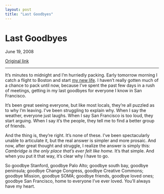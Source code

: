```yaml
---
layout: post
title: "Last Goodbyes"
---
```

Last Goodbyes
=============

June 19, 2008

[Original link](http://www.aaronsw.com/weblog/lastgoodbyes)

* * * * *

It’s minutes to midnight and I’m hurriedly packing. Early tomorrow
morning I catch a flight to Boston and start [my new
life](http://aaronsw.com/weblog/movingon). I haven’t really gotten much
of a chance to pack until now, because I’ve spent the past few days in a
rush of meetings, getting in my last goodbyes for everyone I know in San
Francisco.

It’s been great seeing everyone, but like most locals, they’re all
puzzled as to why I’m leaving. I’ve been struggling to explain why. When
I say the weather, everyone just laughs. When I say San Francisco is too
loud, they start arguing. When I say it’s the people, they tell me to
find a better group of friends.

And the thing is, they’re right. It’s none of these. I’ve been
spectacularly unable to articulate it, but the real answer is simpler
and more prosaic. And now, after great thought and struggle, I realize
the answer is simply this: *Cambridge is the only place that’s ever felt
like home.* It’s that simple. And when you put it that way, it’s clear
why I have to go.

So goodbye Stanford, goodbye Palo Alto; goodbye south bay, goodbye
peninsula; goodbye Change Congress, goodbye Creative Commons; goodbye
Mission, goodbye SOMA; goodbye friends, goodbye loved ones; goodbye San
Francisco, home to everyone I’ve ever loved. You’ll always have my
heart.
